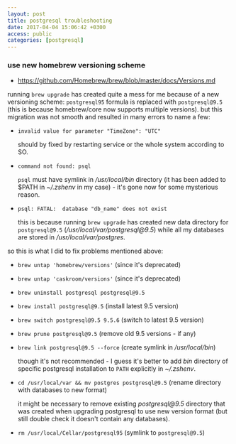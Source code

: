 ```yaml
---
layout: post
title: postgresql troubleshooting
date: 2017-04-04 15:06:42 +0300
access: public
categories: [postgresql]
---
```


<!-- more -->

### use new homebrew versioning scheme

- <https://github.com/Homebrew/brew/blob/master/docs/Versions.md>

running `brew upgrade` has created quite a mess for me because of a new
versioning scheme: `postgresql95` formula is replaced with `postgresql@9.5`
(this is because homebrew/core now supports multiple versions).
but this migration was not smooth and resulted in many errors to name a few:

- `invalid value for parameter "TimeZone": "UTC"`

  should by fixed by restarting service or the whole system according to SO.

- `command not found: psql`

  `psql` must have symlink in _/usr/local/bin_ directory
  (it has been added to $PATH in _~/.zshenv_ in my case) -
  it's gone now for some mysterious reason.

- `psql: FATAL:  database "db_name" does not exist`

  this is because running `brew upgrade` has created new data directory for
  `postgresql@9.5` (_/usr/local/var/postgresql@9.5_) while all my databases
  are stored in _/usr/local/var/postgres_.

so this is what I did to fix problems mentioned above:

- `brew untap 'homebrew/versions'` (since it's deprecated)
- `brew untap 'caskroom/versions'` (since it's deprecated)
- `brew uninstall postgresql postgresql@9.5`
- `brew install postgresql@9.5` (install latest 9.5 version)
- `brew switch postgresql@9.5 9.5.6` (switch to latest 9.5 version)
- `brew prune postgresql@9.5` (remove old 9.5 versions - if any)
- `brew link postgresql@9.5 --force` (create symlink in _/usr/local/bin_)

  though it's not recommended - I guess it's better to add _bin_ directory
  of specific postgresql installation to `PATH` explicitly in _~/.zshenv_.

- `cd /usr/local/var && mv postgres postgresql@9.5`
  (rename directory with databases to new format)

  it might be necessary to remove existing _postgresql@9.5_ directory
  that was created when upgrading postgresql to use new version format
  (but still double check it doesn't contain any databases).

- `rm /usr/local/Cellar/postgresql95` (symlink to `postgresql@9.5`)
